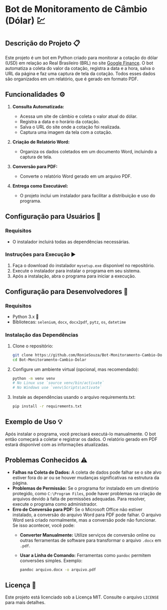 # Bot de Monitoramento de Câmbio (Dólar) 💹

## Descrição do Projeto 📋

Este projeto é um bot em Python criado para monitorar a cotação do dólar (USD) em relação ao Real Brasileiro (BRL) no site [Google Finance](https://www.google.com/finance/quote/USD-BRL). O bot automatiza a coleta do valor da cotação, registra a data e a hora, salva o URL da página e faz uma captura de tela da cotação. Todos esses dados são organizados em um relatório, que é gerado em formato PDF.

## Funcionalidades ⚙️

1. **Consulta Automatizada:**
   - Acessa um site de câmbio e coleta o valor atual do dólar.
   - Registra a data e o horário da cotação.
   - Salva o URL do site onde a cotação foi realizada.
   - Captura uma imagem da tela com a cotação.

2. **Criação de Relatório Word:**
   - Organiza os dados coletados em um documento Word, incluindo a captura de tela.

3. **Conversão para PDF:**
   - Converte o relatório Word gerado em um arquivo PDF.

4. **Entrega como Executável:**
   - O projeto inclui um instalador para facilitar a distribuição e uso do programa.

## Configuração para Usuários 🔧

### Requisitos

- O instalador incluirá todas as dependências necessárias.

### Instruções para Execução ▶️

1. Faça o download do instalador `mysetup.exe` disponível no repositório.
2. Execute o instalador para instalar o programa em seu sistema.
3. Após a instalação, abra o programa para iniciar a execução.

## Configuração para Desenvolvedores 🔧

### Requisitos

- Python 3.x 🐍
- Bibliotecas: `selenium`, `docx`, `docx2pdf`, `pytz`, `os`, `datetime`

### Instalação das Dependências

1. Clone o repositório:

   ```bash
   git clone https://github.com/RonieSouza/Bot-Monitoramento-Cambio-Dolar.git
   cd Bot-Monitoramento-Cambio-Dolar
   ```
   
2. Configure um ambiente virtual (opcional, mas recomendado):

   ```bash
   python -m venv venv
   # No Linux use `source venv/bin/activate`
   # No Windows use `venv\Scripts\activate`
   ```

3. Instale as dependências usando o arquivo requirements.txt:

   ```bash
   pip install -r requirements.txt
   ```

## Exemplo de Uso 💡

Após instalar o programa, você precisará executá-lo manualmente. O bot então começará a coletar e registrar os dados. O relatório gerado em PDF estará disponível com as informações atualizadas.

## Problemas Conhecidos ⚠️

- **Falhas na Coleta de Dados:** A coleta de dados pode falhar se o site alvo estiver fora do ar ou se houver mudanças significativas na estrutura da página.
- **Problemas de Permissão:** Se o programa for instalado em um diretório protegido, como `C:\Program Files`, pode haver problemas na criação de arquivos devido à falta de permissões adequadas. Para resolver, execute o programa como administrador.
- **Erro de Conversão para PDF:** Se o Microsoft Office não estiver instalado, a conversão do arquivo Word para PDF pode falhar. O arquivo Word será criado normalmente, mas a conversão pode não funcionar. Se isso acontecer, você pode:
  - **Converter Manualmente:** Utilize serviços de conversão online ou outras ferramentas de software para transformar o arquivo `.docx` em `.pdf`.
  - **Usar a Linha de Comando:** Ferramentas como `pandoc` permitem conversões simples. Exemplo:

    ```bash
    pandoc arquivo.docx -o arquivo.pdf
    ```
    
## Licença 📝

Este projeto está licenciado sob a Licença MIT. Consulte o arquivo `LICENSE` para mais detalhes.
